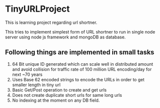 # TinyURLProject
This is learning project regarding url shortner. 

This tries to implement simplest form of URL shortner to run in single node server using node js framework and mongoDB as database.

## Following things are implemented in small tasks 

1. 64 Bit unique ID generated which can scale well in distributed amount and avoid collision for traffic rate of 100 million URL encoding/day for next ~70 years 
2. Uses Base 62 encoded strings to encode the URLs in order to get smaller length in tiny url 
3. Basic Get/Post operation to create and get urls 
4. Does not create duplicate short urls for same long urls
5. No indexing at the moment on any DB field.
